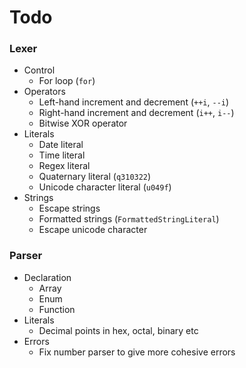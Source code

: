 # Todo
### Lexer
- Control
    - For loop (`for`)
- Operators
    - Left-hand increment and decrement (`++i`, `--i`)
    - Right-hand increment and decrement (`i++`, `i--`)
    - Bitwise XOR operator
- Literals
    - Date literal
    - Time literal
    - Regex literal
    - Quaternary literal (`q310322`)
    - Unicode character literal (`u049f`)
- Strings
    - Escape strings
    - Formatted strings (`FormattedStringLiteral`)
    - Escape unicode character

### Parser
- Declaration
    - Array
    - Enum
    - Function
- Literals
    - Decimal points in hex, octal, binary etc
- Errors
    - Fix number parser to give more cohesive errors